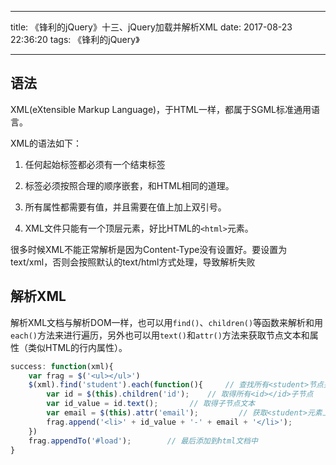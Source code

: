 
---

title: 《锋利的jQuery》十三、jQuery加载并解析XML
date: 2017-08-23 22:36:20
tags: 《锋利的jQuery》

---

## 语法

XML(eXtensible Markup Language)，于HTML一样，都属于SGML标准通用语言。

XML的语法如下：

1. 任何起始标签都必须有一个结束标签

2. 标签必须按照合理的顺序嵌套，和HTML相同的道理。

3. 所有属性都需要有值，并且需要在值上加上双引号。

4. XML文件只能有一个顶层元素，好比HTML的`<html>`元素。

很多时候XML不能正常解析是因为Content-Type没有设置好。要设置为text/xml，否则会按照默认的text/html方式处理，导致解析失败

## 解析XML

解析XML文档与解析DOM一样，也可以用`find()`、`children()`等函数来解析和用`each()`方法来进行遍历，另外也可以用`text()`和`attr()`方法来获取节点文本和属性（类似HTML的行内属性）。

```js
success: function(xml){
    var frag = $('<ul></ul>')
    $(xml).find('student').each(function(){     // 查找所有<student>节点并且遍历
        var id = $(this).children('id');    // 取得所有<id></id>子节点
        var id_value = id.text();       // 取得子节点文本
        var email = $(this).attr('email');         // 获取<student>元素上的email属性
        frag.append('<li>' + id_value + '-' + email + '</li>');        // 构造html字符串
    })
    frag.appendTo('#load');        // 最后添加到html文档中
}
```












